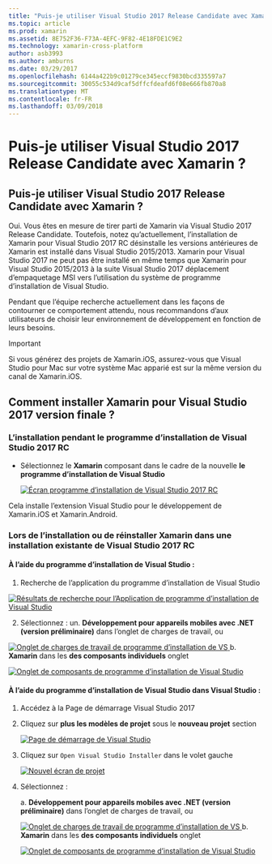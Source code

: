 ```yaml
---
title: "Puis-je utiliser Visual Studio 2017 Release Candidate avec Xamarin ?"
ms.topic: article
ms.prod: xamarin
ms.assetid: 8E752F36-F73A-4EFC-9F82-4E18FDE1C9E2
ms.technology: xamarin-cross-platform
author: asb3993
ms.author: amburns
ms.date: 03/29/2017
ms.openlocfilehash: 6144a422b9c01279ce345eccf9830bcd335597a7
ms.sourcegitcommit: 30055c534d9caf5dffcfdeafd6f08e666fb870a8
ms.translationtype: MT
ms.contentlocale: fr-FR
ms.lasthandoff: 03/09/2018
---
```

# <a name="can-i-use-visual-studio-2017-release-candidate-with-xamarin"></a>Puis-je utiliser Visual Studio 2017 Release Candidate avec Xamarin ?

## <a name="can-i-use-visual-studio-2017-release-candidate-with-xamarin"></a>Puis-je utiliser Visual Studio 2017 Release Candidate avec Xamarin ?

Oui. Vous êtes en mesure de tirer parti de Xamarin via Visual Studio 2017 Release Candidate. Toutefois, notez qu’actuellement, l’installation de Xamarin pour Visual Studio 2017 RC désinstalle les versions antérieures de Xamarin est installé dans Visual Studio 2015/2013. Xamarin pour Visual Studio 2017 ne peut pas être installé en même temps que Xamarin pour Visual Studio 2015/2013 à la suite Visual Studio 2017 déplacement d’empaquetage MSI vers l’utilisation du système de programme d’installation de Visual Studio.

Pendant que l’équipe recherche actuellement dans les façons de contourner ce comportement attendu, nous recommandons d’aux utilisateurs de choisir leur environnement de développement en fonction de leurs besoins. 

> [!IMPORTANT]
> Si vous générez des projets de Xamarin.iOS, assurez-vous que Visual Studio pour Mac sur votre système Mac apparié est sur la même version du canal de Xamarin.iOS.

## <a name="how-do-i-install-xamarin-to-visual-studio-2017-release-candidate"></a>Comment installer Xamarin pour Visual Studio 2017 version finale ?

### <a name="installing-during-the-visual-studio-2017-rc-installer"></a>L’installation pendant le programme d’installation de Visual Studio 2017 RC

* Sélectionnez le **Xamarin** composant dans le cadre de la nouvelle **le programme d’installation de Visual Studio**

  [![](visualstudio-2017-rc-images/install1-sml.png "Écran programme d’installation de Visual Studio 2017 RC")](visualstudio-2017-rc-images/install1-orig.png#lightbox)

Cela installe l’extension Visual Studio pour le développement de Xamarin.iOS et Xamarin.Android.

### <a name="installing-or-reinstalling-xamarin-in-an-existing-installation-of-visual-studio-2017-rc"></a>Lors de l’installation ou de réinstaller Xamarin dans une installation existante de Visual Studio 2017 RC

#### <a name="using-the-visual-studio-installer"></a>À l’aide du programme d’installation de Visual Studio :

1. Recherche de l’application du programme d’installation de Visual Studio

  [![](visualstudio-2017-rc-images/reinstall1-sml.png "Résultats de recherche pour l’Application de programme d’installation de Visual Studio")](visualstudio-2017-rc-images/reinstall1-orig.png#lightbox)

2. Sélectionnez : un. **Développement pour appareils mobiles avec .NET (version préliminaire)** dans l’onglet de charges de travail, ou

  [![](visualstudio-2017-rc-images/reinstall2-sml.png "Onglet de charges de travail de programme d’installation de VS") ](visualstudio-2017-rc-images/reinstall2-orig.png#lightbox) b. **Xamarin** dans les **des composants individuels** onglet

  [![](visualstudio-2017-rc-images/reinstall3-sml.png "Onglet de composants de programme d’installation de Visual Studio")](visualstudio-2017-rc-images/reinstall3-orig.png#lightbox)

#### <a name="using-the-visual-studio-installer-within-visual-studio"></a>À l’aide du programme d’installation de Visual Studio dans Visual Studio :
1. Accédez à la Page de démarrage Visual Studio 2017
2. Cliquez sur **plus les modèles de projet** sous le **nouveau projet** section

    [![](visualstudio-2017-rc-images/reinstall4-sml.png "Page de démarrage de Visual Studio")](visualstudio-2017-rc-images/reinstall4-orig.png#lightbox)
3. Cliquez sur `Open Visual Studio Installer` dans le volet gauche

    [![](visualstudio-2017-rc-images/reinstall5-sml.png "Nouvel écran de projet")](visualstudio-2017-rc-images/reinstall5-orig.png#lightbox)
4. Sélectionnez :
    
    a. **Développement pour appareils mobiles avec .NET (version préliminaire)** dans l’onglet de charges de travail, ou

    [![](visualstudio-2017-rc-images/reinstall2-sml.png "Onglet de charges de travail de programme d’installation de VS") ](visualstudio-2017-rc-images/reinstall2-orig.png#lightbox) b. **Xamarin** dans les **des composants individuels** onglet

    [![](visualstudio-2017-rc-images/reinstall3-sml.png "Onglet de composants de programme d’installation de Visual Studio")](visualstudio-2017-rc-images/reinstall3-orig.png#lightbox)
